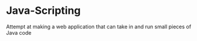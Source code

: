 # Java-Scripting

Attempt at making a web application that can take in and run small pieces of Java code
